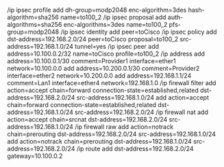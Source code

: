 /ip ipsec profile
add dh-group=modp2048 enc-algorithm=3des hash-algorithm=sha256 name=to100_2
/ip ipsec proposal
add auth-algorithms=sha256 enc-algorithms=3des name=to100_2 pfs-group=modp2048
/ip ipsec identity
add peer=toCisco
/ip ipsec policy
add dst-address=192.168.2.0/24 peer=toCisco proposal=to100_2 src-address=192.168.1.0/24 tunnel=yes
/ip ipsec peer
add address=10.100.0.2/32 name=toCisco profile=to100_2
/ip address
add address=10.100.0.1/30 comment=Provider1 interface=ether1 network=10.100.0.0
add address=10.200.0.1/30 comment=Provider2 interface=ether2 network=10.200.0.0
add address=192.168.1.1/24 comment=Lan1 interface=ether4 network=192.168.1.0
/ip firewall filter
add action=accept chain=forward connection-state=established,related dst-address=192.168.2.0/24 src-address=192.168.1.0/24
add action=accept chain=forward connection-state=established,related dst-address=192.168.1.0/24 src-address=192.168.2.0/24
/ip firewall nat
add action=accept chain=srcnat dst-address=192.168.2.0/24 src-address=192.168.1.0/24
/ip firewall raw
add action=notrack chain=prerouting dst-address=192.168.2.0/24 src-address=192.168.1.0/24
add action=notrack chain=prerouting dst-address=192.168.1.0/24 src-address=192.168.2.0/24
/ip route
add dst-address=192.168.2.0/24 gateway=10.100.0.2
